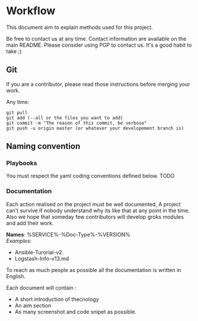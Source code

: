 # Workflow

This document aim to explain methods used for this project.

Be free to contact us at any time. Contact information are available on the main README.
Please consider using PGP to contact us. It's a good habit to take ;)




## Git
If you are a contributor, please read those instructions before merging your work.

Any time:
```
git pull  
git add (--all or the files you want to add)  
git commit -m "The reason of this commit, be verbose"
git push -u origin master (or whatever your developement branch is)
```

## Naming convention

### Playbooks

You must respect the yaml coding conventions defined below.
TODO

### Documentation

Each action realised on the project must be well documented, A project can't survive if nobody understand why its like that at any point in the time. Also we hope that someday few contributors will develop groks modules and add their work.

**Names**: %SERVICE%-%Doc-Type%-%VERSION%  
*Examples*:
- Ansible-Turorial-v2.
- Logstash-Info-v13.md

To reach as much people as possible all the documentation is written in English.

Each document will contain :
- A short introduction of thecnology
- An aim section
- As many screenshot and code snipet as possible.
